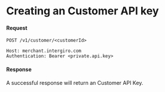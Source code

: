 # Creating an Customer API key
#### Request
```{1}
POST /v1/customer/<customerId>

Host: merchant.intergiro.com
Authentication: Bearer <private.api.key>

```
#### Response
A successful response will return an Customer API Key.

